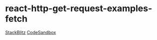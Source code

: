 # react-http-get-request-examples-fetch

[StackBlitz](https://stackblitz.com/~/github.com/meenakshikin/react-http-get-request-examples-fetch-main) 
[CodeSandbox](https://codesandbox.io/p/github/meenakshikin/react-http-get-request-examples-fetch-main/main?import=true)

